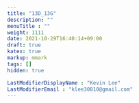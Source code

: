 ```yaml
---
title: "13D_13G"
description: ""
menuTitle : ""
weight: 1111
date: 2021-10-29T16:40:14+09:00
draft: true
katex: true
markup: mmark
tags: []
hidden: true

LastModifierDisplayName : "Kevin Lee"
LastModifierEmail : "klee30810@gmail.com"
---
```


